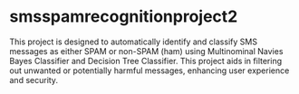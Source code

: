 # smsspamrecognitionproject2
This project is designed to automatically identify and classify SMS messages as either SPAM or non-SPAM (ham) using Multinominal Navies Bayes Classifier and Decision Tree Classifier.
This project aids in filtering out unwanted or potentially harmful messages, enhancing user experience and security.
